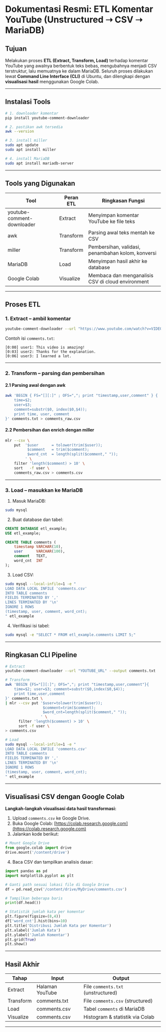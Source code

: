# Dokumentasi Resmi: ETL Komentar YouTube (Unstructured ➝ CSV ➝ MariaDB)

## Tujuan

Melakukan proses **ETL (Extract, Transform, Load)** terhadap komentar YouTube yang awalnya berbentuk teks bebas, mengubahnya menjadi CSV terstruktur, lalu memuatnya ke dalam MariaDB.
Seluruh proses dilakukan lewat **Command Line Interface (CLI)** di Ubuntu, dan dilengkapi dengan **visualisasi hasil** menggunakan Google Colab.

---

## Instalasi Tools

```bash
# 1. downloader komentar
pip install youtube-comment-downloader

# 2. pastikan awk tersedia
awk --version

# 3. install miller
sudo apt update
sudo apt install miller

# 4. install MariaDB
sudo apt install mariadb-server
```

---

## Tools yang Digunakan

| Tool                       | Peran ETL | Ringkasan Fungsi                                  |
| -------------------------- | --------- | ------------------------------------------------- |
| youtube-comment-downloader | Extract   | Menyimpan komentar YouTube ke file teks           |
| awk                        | Transform | Parsing awal teks mentah ke CSV                   |
| miller                     | Transform | Pembersihan, validasi, penambahan kolom, konversi |
| MariaDB                    | Load      | Menyimpan hasil akhir ke database                 |
| Google Colab               | Visualize | Membaca dan menganalisis CSV di cloud environment |

---

## Proses ETL

### 1. Extract – ambil komentar

```bash
youtube-comment-downloader --url "https://www.youtube.com/watch?v=VIDEO_ID" --output comments.txt
```

Contoh isi `comments.txt`:

```
[0:00] user1: This video is amazing!
[0:03] user2: Thanks for the explanation.
[0:06] user3: I learned a lot.
```

---

### 2. Transform – parsing dan pembersihan

#### 2.1 Parsing awal dengan awk

```bash
awk 'BEGIN { FS="[][:]" ; OFS=","; print "timestamp,user,comment" } {
    time=$2;
    user=$3;
    comment=substr($0, index($0,$4));
    print time, user, comment
}' comments.txt > comments_raw.csv
```

#### 2.2 Pembersihan dan enrich dengan miller

```bash
mlr --csv \
    put  '$user      = tolower(trim($user));
          $comment   = trim($comment);
          $word_cnt  = length(split($comment," "));
         ' \
    filter 'length($comment) > 10' \
    sort   -f user \
    comments_raw.csv > comments.csv
```

---

### 3. Load – masukkan ke MariaDB

1. Masuk MariaDB:

```bash
sudo mysql
```

2. Buat database dan tabel:

```sql
CREATE DATABASE etl_example;
USE etl_example;

CREATE TABLE comments (
    timestamp VARCHAR(10),
    user      VARCHAR(100),
    comment   TEXT,
    word_cnt  INT
);
```

3. Load CSV:

```bash
sudo mysql --local-infile=1 -e "
LOAD DATA LOCAL INFILE 'comments.csv'
INTO TABLE comments
FIELDS TERMINATED BY ','
LINES TERMINATED BY '\n'
IGNORE 1 ROWS
(timestamp, user, comment, word_cnt);
" etl_example
```

4. Verifikasi isi tabel:

```bash
sudo mysql -e "SELECT * FROM etl_example.comments LIMIT 5;"
```

---

## Ringkasan CLI Pipeline

```bash
# Extract
youtube-comment-downloader --url "YOUTUBE_URL" --output comments.txt

# Transform
awk 'BEGIN {FS="[][:]"; OFS=","; print "timestamp,user,comment"}{
    time=$2; user=$3; comment=substr($0,index($0,$4));
    print time,user,comment
}' comments.txt \
| mlr --csv put '$user=tolower(trim($user));
                 $comment=trim($comment);
                 $word_cnt=length(split($comment," "));
                ' \
      filter 'length($comment) > 10' \
      sort -f user \
> comments.csv

# Load
sudo mysql --local-infile=1 -e "
LOAD DATA LOCAL INFILE 'comments.csv'
INTO TABLE comments
FIELDS TERMINATED BY ','
LINES TERMINATED BY '\n'
IGNORE 1 ROWS
(timestamp, user, comment, word_cnt);
" etl_example
```

---

## Visualisasi CSV dengan Google Colab

**Langkah-langkah visualisasi data hasil transformasi:**

1. Upload `comments.csv` ke Google Drive.
2. Buka Google Colab: [https://colab.research.google.com](https://colab.research.google.com)
3. Jalankan kode berikut:

```python
# Mount Google Drive
from google.colab import drive
drive.mount('/content/drive')
```

4. Baca CSV dan tampilkan analisis dasar:

```python
import pandas as pd
import matplotlib.pyplot as plt

# Ganti path sesuai lokasi file di Google Drive
df = pd.read_csv('/content/drive/MyDrive/comments.csv')

# Tampilkan beberapa baris
print(df.head())

# Statistik jumlah kata per komentar
plt.figure(figsize=(8,4))
df['word_cnt'].hist(bins=10)
plt.title('Distribusi Jumlah Kata per Komentar')
plt.xlabel('Jumlah Kata')
plt.ylabel('Jumlah Komentar')
plt.grid(True)
plt.show()
```

---

## Hasil Akhir

| Tahap     | Input           | Output                             |
| --------- | --------------- | ---------------------------------- |
| Extract   | Halaman YouTube | File `comments.txt` (unstructured) |
| Transform | comments.txt    | File `comments.csv` (structured)   |
| Load      | comments.csv    | Tabel `comments` di MariaDB        |
| Visualize | comments.csv    | Histogram & statistik via Colab    |

---


